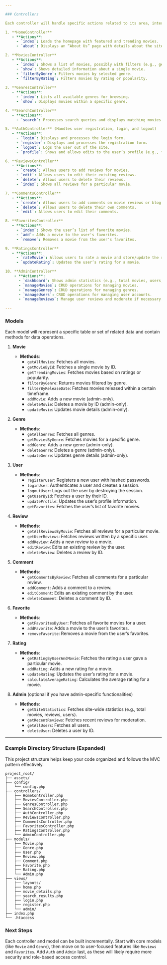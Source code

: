 ```yaml
---

### Controllers

Each controller will handle specific actions related to its area, interacting with models to retrieve data and directing that data to views.

1. **HomeController**
   - **Actions**:
     - `index`: Loads the homepage with featured and trending movies.
     - `about`: Displays an “About Us” page with details about the site.

2. **MoviesController**
   - **Actions**:
     - `index`: Shows a list of movies, possibly with filters (e.g., genre, release date).
     - `show`: Shows detailed information about a single movie.
     - `filterByGenre`: Filters movies by selected genre.
     - `filterByRating`: Filters movies by rating or popularity.
   
3. **GenresController**
   - **Actions**:
     - `index`: Lists all available genres for browsing.
     - `show`: Displays movies within a specific genre.

4. **SearchController**
   - **Actions**:
     - `search`: Processes search queries and displays matching movies.

5. **AuthController** (Handles user registration, login, and logout)
   - **Actions**:
     - `login`: Displays and processes the login form.
     - `register`: Displays and processes the registration form.
     - `logout`: Logs the user out of the site.
     - `profile`: Shows and allows edits to the user’s profile (e.g., favorite movies, watched history).

6. **ReviewsController**
   - **Actions**:
     - `create`: Allows users to add reviews for movies.
     - `edit`: Allows users to edit their existing reviews.
     - `delete`: Allows users to delete their reviews.
     - `index`: Shows all reviews for a particular movie.

7. **CommentsController**
   - **Actions**:
     - `create`: Allows users to add comments on movie reviews or blog posts.
     - `delete`: Allows users to delete their own comments.
     - `edit`: Allows users to edit their comments.

8. **FavoritesController**
   - **Actions**:
     - `index`: Shows the user’s list of favorite movies.
     - `add`: Adds a movie to the user's favorites.
     - `remove`: Removes a movie from the user's favorites.

9. **RatingsController**
   - **Actions**:
     - `rateMovie`: Allows users to rate a movie and store/update the rating.
     - `updateRating`: Updates the user’s rating for a movie.

10. **AdminController**
    - **Actions**:
      - `dashboard`: Shows admin statistics (e.g., total movies, users, recent reviews).
      - `manageMovies`: CRUD operations for managing movies.
      - `manageGenres`: CRUD operations for managing genres.
      - `manageUsers`: CRUD operations for managing user accounts.
      - `manageReviews`: Manage user reviews and moderate if necessary.

---
```


### Models

Each model will represent a specific table or set of related data and contain methods for data operations.

1. **Movie**
   - **Methods**:
     - `getAllMovies`: Fetches all movies.
     - `getMovieById`: Fetches a single movie by ID.
     - `getTrendingMovies`: Fetches movies based on ratings or popularity.
     - `filterByGenre`: Returns movies filtered by genre.
     - `filterByReleaseDate`: Fetches movies released within a certain timeframe.
     - `addMovie`: Adds a new movie (admin-only).
     - `deleteMovie`: Deletes a movie by ID (admin-only).
     - `updateMovie`: Updates movie details (admin-only).

2. **Genre**
   - **Methods**:
     - `getAllGenres`: Fetches all genres.
     - `getMoviesByGenre`: Fetches movies for a specific genre.
     - `addGenre`: Adds a new genre (admin-only).
     - `deleteGenre`: Deletes a genre (admin-only).
     - `updateGenre`: Updates genre details (admin-only).

3. **User**
   - **Methods**:
     - `registerUser`: Registers a new user with hashed passwords.
     - `loginUser`: Authenticates a user and creates a session.
     - `logoutUser`: Logs out the user by destroying the session.
     - `getUserById`: Fetches a user by their ID.
     - `updateProfile`: Updates the user’s profile information.
     - `getFavorites`: Fetches the user’s list of favorite movies.
   
4. **Review**
   - **Methods**:
     - `getAllReviewsByMovie`: Fetches all reviews for a particular movie.
     - `getUserReviews`: Fetches reviews written by a specific user.
     - `addReview`: Adds a new review to a movie.
     - `editReview`: Edits an existing review by the user.
     - `deleteReview`: Deletes a review by ID.

5. **Comment**
   - **Methods**:
     - `getCommentsByReview`: Fetches all comments for a particular review.
     - `addComment`: Adds a comment to a review.
     - `editComment`: Edits an existing comment by the user.
     - `deleteComment`: Deletes a comment by ID.

6. **Favorite**
   - **Methods**:
     - `getFavoritesByUser`: Fetches all favorite movies for a user.
     - `addFavorite`: Adds a movie to the user’s favorites.
     - `removeFavorite`: Removes a movie from the user’s favorites.

7. **Rating**
   - **Methods**:
     - `getRatingByUserAndMovie`: Fetches the rating a user gave a particular movie.
     - `addRating`: Adds a new rating for a movie.
     - `updateRating`: Updates the user’s rating for a movie.
     - `calculateAverageRating`: Calculates the average rating for a movie.

8. **Admin** (optional if you have admin-specific functionalities)
   - **Methods**:
     - `getSiteStatistics`: Fetches site-wide statistics (e.g., total movies, reviews, users).
     - `getRecentReviews`: Fetches recent reviews for moderation.
     - `getAllUsers`: Fetches all users.
     - `deleteUser`: Deletes a user by ID.

---

### Example Directory Structure (Expanded)

This project structure helps keep your code organized and follows the MVC pattern effectively.

```plaintext
project_root/
├── assets/
├── config/
│   └── config.php
├── controllers/
│   ├── HomeController.php
│   ├── MoviesController.php
│   ├── GenresController.php
│   ├── SearchController.php
│   ├── AuthController.php
│   ├── ReviewsController.php
│   ├── CommentsController.php
│   ├── FavoritesController.php
│   ├── RatingsController.php
│   └── AdminController.php
├── models/
│   ├── Movie.php
│   ├── Genre.php
│   ├── User.php
│   ├── Review.php
│   ├── Comment.php
│   ├── Favorite.php
│   ├── Rating.php
│   └── Admin.php
├── views/
│   ├── layouts/
│   ├── home.php
│   ├── movie_details.php
│   ├── search_results.php
│   ├── login.php
│   ├── register.php
│   └── admin/
├── index.php
└── .htaccess
```

### Next Steps
Each controller and model can be built incrementally. Start with core models (like `Movie` and `Genre`), then move on to user-focused features like `Reviews` and `Favorites`. Add `Auth` and `Admin` last, as these will likely require more security and role-based access control.
